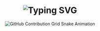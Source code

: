 <div align="center">
    <h1>
        <img src="https://readme-typing-svg.herokuapp.com?font=Jetbrains+mono&size=40&duration=3000&color=FFD700&center=true&vCenter=true&width=435&lines=Hey..+I'm+Mostafa;This+is..;..my+Github..;" alt="Typing SVG"/>
    </h1>
</div>







<div align="center">
    <img src="https://raw.githubusercontent.com/M7tnj/M7tnj/output/github-contribution-grid-snake.svg" alt="GitHub Contribution Grid Snake Animation"/>
</div>
